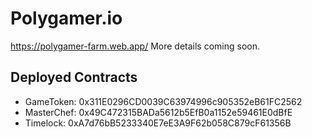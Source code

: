 # Polygamer.io

https://polygamer-farm.web.app/ More details coming soon.

## Deployed Contracts

- GameToken: 0x311E0296CD0039C63974996c905352eB61FC2562
- MasterChef: 0x49C472315BADa5612b5EfB0a1152e59461E0dBfE
- Timelock: 0xA7d76bB5233340E7eE3A9F62b058C879cF61356B
